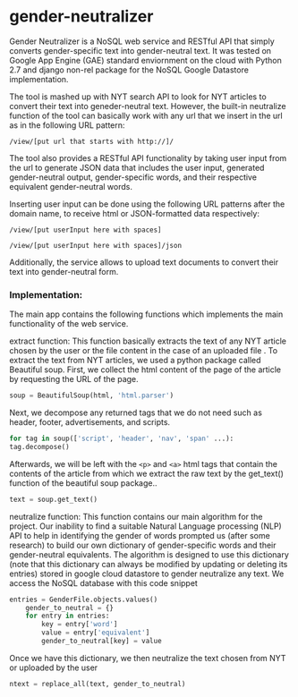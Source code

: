 # gender-neutralizer
Gender Neutralizer is a NoSQL web service and RESTful API that simply converts gender-specific text into gender-neutral text. It was tested on Google App Engine (GAE) standard enviornment on the cloud with Python 2.7 and django non-rel package for the NoSQL Google Datastore implementation.

The tool is mashed up with NYT search API to look for NYT articles to convert their text into geneder-neutral text. However, the built-in neutralize function of the tool can basically work with any url that we insert in the url as in the following URL pattern: 

```/view/[put url that starts with http://]/```

The tool also provides a RESTful API functionality by taking user input from the url to generate JSON data that includes the user input, generated gender-neutral output, gender-specific words, and their respective equivalent gender-neutral words.

Inserting user input can be done using the following URL patterns after the domain name, to receive html or JSON-formatted data respectively: 
 
 ```/view/[put userInput here with spaces]```

```/view/[put userInput here with spaces]/json```

Additionally, the service allows to upload text documents to convert their text into gender-neutral form.

### **Implementation:**
The main app contains the following functions which implements the main functionality of the web service.

extract function: This function basically extracts the text of any NYT article chosen by the user or the file content in the case of an uploaded file . To extract the text from NYT articles, we used a python package called Beautiful soup. First, we collect the html content of the page of the article by requesting the URL of the page.

```python
soup = BeautifulSoup(html, 'html.parser')
```

Next, we decompose any returned tags that we do not need such as header, footer, advertisements, and scripts.
```python
for tag in soup(['script', 'header', 'nav', 'span' ...):
tag.decompose()  
```
Afterwards, we will be left with the `<p>` and `<a>` html tags that contain the contents of the article from which we extract the raw text by the get_text() function of the beautiful soup package..

```python
text = soup.get_text()
```

neutralize function: This function contains our main algorithm for the project. Our inability to find a suitable Natural Language processing (NLP) API to help in identifying the gender of words prompted us (after some research) to build our own dictionary of gender-specific words and their gender-neutral equivalents. The algorithm is designed to use this dictionary (note that this dictionary can always be modified by updating or deleting its entries) stored in google cloud datastore to gender neutralize any text. We access the NoSQL database with this code snippet

```python
entries = GenderFile.objects.values()
	gender_to_neutral = {}
	for entry in entries:
		key = entry['word']
		value = entry['equivalent']
		gender_to_neutral[key] = value
```
Once we have this dictionary, we then neutralize the text chosen from NYT or uploaded by the user

```python
ntext = replace_all(text, gender_to_neutral)
```
